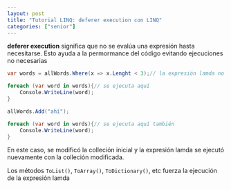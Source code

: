 ```yaml
---
layout: post
title: "Tutorial LINQ: deferer execution con LINQ"
categories: ["senior"]
---
```


**deferer execution** significa que no se evalúa una expresión hasta <!--more-->necesitarse. Esto ayuda a la permormance del código evitando ejecuciones no necesarias

```csharp
var words = allWords.Where(x => x.Lenght < 3);// la expresión lamda no se ejecuta

foreach (var word in words){// se ejecuta aquí
    Console.WriteLine(word);
}

allWords.Add("ahí");

foreach (var word in words){// se ejecuta aquí también
    Console.WriteLine(word);
}
```

En este caso, se modificó la colleción inicial y la expresión lamda se ejecutó nuevamente con la colleción modificada.

Los métodos `ToList()`, `ToArray()`, `ToDictionary()`, etc fuerza la ejecución de la expresión lamda